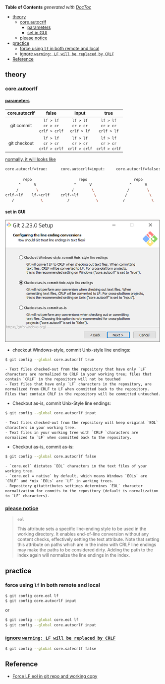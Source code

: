 <!-- START doctoc generated TOC please keep comment here to allow auto update -->
<!-- DON'T EDIT THIS SECTION, INSTEAD RE-RUN doctoc TO UPDATE -->
**Table of Contents**  *generated with [DocToc](https://github.com/thlorenz/doctoc)*

- [theory](#theory)
  - [core.autocrlf](#coreautocrlf)
    - [parameters](#parameters)
    - [set in GUI](#set-in-gui)
  - [please notice](#please-notice)
- [practice](#practice)
  - [force using `lf` in both remote and local](#force-using-lf-in-both-remote-and-local)
  - [ignore `warning: LF will be replaced by CRLF`](#ignore-warning-lf-will-be-replaced-by-crlf)
- [Reference](#reference)

<!-- END doctoc generated TOC please keep comment here to allow auto update -->

## theory
### core.autocrlf

#### [parameters](https://stackoverflow.com/a/41282375/2940319)
| core.autocrlf |                    false                   |                    input                    |                     true                    |
|:-------------:|:------------------------------------------:|:-------------------------------------------:|:-------------------------------------------:|
|   git commit  | `lf > lf` <br>`cr > cr` <br> `crlf > crlf` |  `lf > lf` <br> `cr > cr` <br> `crlf > lf`  |  `lf > lf` <br> `cr > cr` <br> `crlf > lf`  |
|  git checkout | `lf > lf` <br>`cr > cr` <br> `crlf > crlf` | `lf > lf` <br> `cr > cr` <br> `crlf > crlf` | `lf > lf` <br> `cr > cr` <br> `crlf > crlf` |

[normally, it will looks like](https://stackoverflow.com/a/20653073/2940319)
```bash
core.autocrlf=true:      core.autocrlf=input:     core.autocrlf=false:

        repo                     repo                     repo
      ^      V                 ^      V                 ^      V
     /        \               /        \               /        \
crlf->lf    lf->crlf     crlf->lf       \             /          \
   /            \           /            \           /            \
```

#### set in GUI
![git line ending setup](../../screenshot/git-eol.png)
- checkout Windows-style, commit Unix-style line endings:
```bash
$ git config --global core.autocrlf true
```
    - Text files checked-out from the repository that have only `LF` characters are normalized to CRLF in your working tree; files that contain `CRLF` in the repository will not be touched
    - Text files that have only `LF` characters in the repository, are normalized from CRLF to LF when committed back to the repository. Files that contain CRLF in the repository will be committed untouched.

- Checkout as-is, commit Unix-Style line endings:
```bash
$ git config --global core.autocrlf input
```
    - Text files checked-out from the repository will keep original `EOL` characters in your working tree.
    - Text files in your working tree with `CRLF `characters are normalized to `LF` when committed back to the repository.

- Checkout as-is, commit as-is:
```bash
$ git config --global core.autocrlf false
```
    - `core.eol` dictates `EOL` characters in the text files of your working tree.
    - `core.eol = native` by default, which means Windows `EOLs` are `CRLF` and *nix `EOLs` are `LF` in working trees.
    - Repository gitattributes settings determines `EOL` character normalization for commits to the repository (default is normalization to `LF` characters).

### [please notice](https://git-scm.com/docs/gitattributes#gitattributes-Settostringvalueauto)
> `eol`
>
> This attribute sets a specific line-ending style to be used in the working directory. It enables end-of-line conversion without any content checks, effectively setting the text attribute. Note that setting this attribute on paths which are in the index with CRLF line endings may make the paths to be considered dirty. Adding the path to the index again will normalize the line endings in the index.

## practice
### force using `lf` in both remote and local
```bahs
$ git config core.eol lf
$ git config core.autocrlf input
```
or
```bash
$ git config --global core.eol lf
$ git config --global core.autocrlf input
```

### [ignore `warning: LF will be replaced by CRLF`](https://stackoverflow.com/a/17628353/2940319)
```bash
$ git config --global core.safecrlf false
```

## Reference
- [Force LF eol in git repo and working copy](https://stackoverflow.com/a/9977954/2940319)
